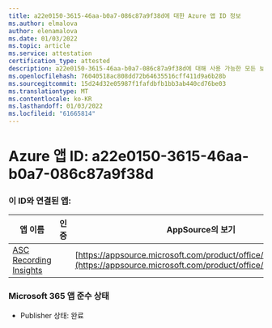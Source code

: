 ```yaml
---
title: a22e0150-3615-46aa-b0a7-086c87a9f38d에 대한 Azure 앱 ID 정보
ms.author: elmalova
author: elenamalova
ms.date: 01/03/2022
ms.topic: article
ms.service: attestation
certification_type: attested
description: a22e0150-3615-46aa-b0a7-086c87a9f38d에 대해 사용 가능한 모든 보안 및 규정 준수 정보입니다.
ms.openlocfilehash: 76040518ac808dd72b64635516cff411d9a6b28b
ms.sourcegitcommit: 15d24d32e05987f1fafdbfb1bb3ab440cd76be03
ms.translationtype: MT
ms.contentlocale: ko-KR
ms.lasthandoff: 01/03/2022
ms.locfileid: "61665814"
---
```

# <a name="azure-app-id-a22e0150-3615-46aa-b0a7-086c87a9f38d"></a>Azure 앱 ID: a22e0150-3615-46aa-b0a7-086c87a9f38d


### <a name="apps-associated-with-this-id"></a>이 ID와 연결된 앱:
| **앱 이름** | **인증** | **AppSource의 보기** |
|--------------|---------------|-----------------------|
| [ASC Recording Insights](https://docs.microsoft.com/microsoft-365-app-certification/forward/WA200000708) |  | [https://appsource.microsoft.com/product/office/WA200000708](https://appsource.microsoft.com/product/office/WA200000708) |

### <a name="microsoft-365-app-compliance-status"></a>Microsoft 365 앱 준수 상태
- Publisher 상태: 완료
